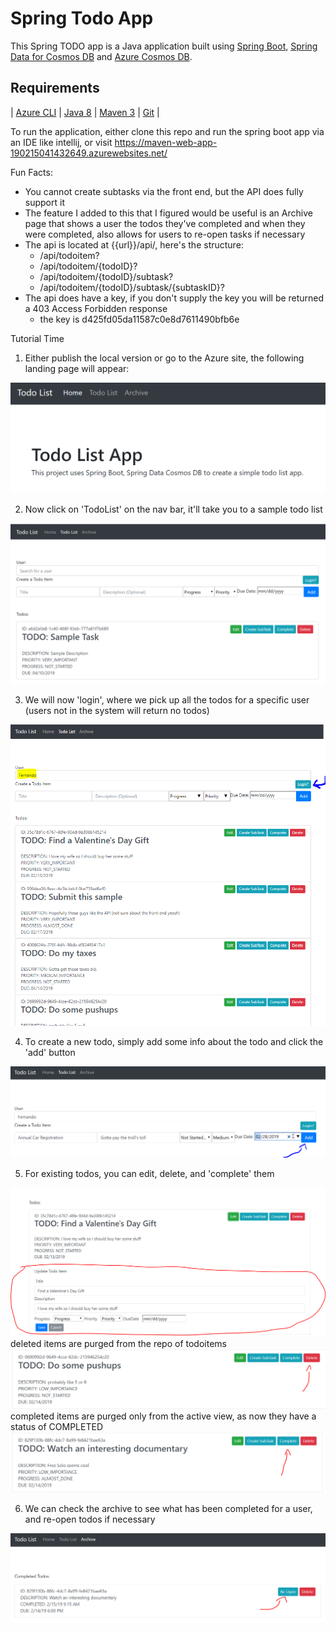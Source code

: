 # Spring Todo App

This Spring TODO app is a Java application
built using [Spring Boot](https://spring.io/projects/spring-boot), 
[Spring Data for 
Cosmos DB](https://docs.microsoft.com/en-us/java/azure/spring-framework/configure-spring-boot-starter-java-app-with-cosmos-db?view=azure-java-stable) and 
[Azure Cosmos DB](https://docs.microsoft.com/en-us/azure/cosmos-db/sql-api-introduction). 

## Requirements

| [Azure CLI](http://docs.microsoft.com/cli/azure/overview) | [Java 8](https://www.azul.com/downloads/azure-only/zulu) | [Maven 3](http://maven.apache.org/) | [Git](https://github.com/) |


To run the application, either clone this repo and run the spring boot app via an IDE like intellij, or visit https://maven-web-app-190215041432649.azurewebsites.net/

Fun Facts:
  * You cannot create subtasks via the front end, but the API does fully support it
  * The feature I added to this that I figured would be useful is an Archive page that shows a user the todos they've completed and when they were completed, also allows for users to re-open tasks if necessary 
  * The api is located at {{url}}/api/, here's the structure:
    * /api/todoitem?
    * /api/todoitem/{todoID}?
    * /api/todoitem/{todoID}/subtask?
    * /api/todoitem/{todoID}/subtask/{subtaskID}?
  * The api does have a key, if you don't supply the key you will be returned a 403 Access Forbidden response
    * the key is d425fd05da11587c0e8d7611490bfb6e
    

Tutorial Time

1) Either publish the local version or go to the Azure site, the following landing page will appear:

![landing](https://github.com/fernando-napier/todo/blob/master/How%20to%20use%20the%20site/landing%20page.PNG)

2) Now click on 'TodoList' on the nav bar, it'll take you to a sample todo list 

![sample](https://github.com/fernando-napier/todo/blob/master/How%20to%20use%20the%20site/todo%20list.PNG)


3) We will now 'login', where we pick up all the todos for a specific user (users not in the system will return no todos)

![login](https://github.com/fernando-napier/todo/blob/master/How%20to%20use%20the%20site/login%20session.PNG)


4) To create a new todo, simply add some info about the todo and click the 'add' button

![create](https://github.com/fernando-napier/todo/blob/master/How%20to%20use%20the%20site/create%20todo.PNG)


5) For existing todos, you can edit, delete, and 'complete' them

![edit](https://github.com/fernando-napier/todo/blob/master/How%20to%20use%20the%20site/update%20todo.PNG)
deleted items are purged from the repo of todoitems
![delete](https://github.com/fernando-napier/todo/blob/master/How%20to%20use%20the%20site/delete%20todo.PNG)
completed items are purged only from the active view, as now they have a status of COMPLETED
![complete](https://github.com/fernando-napier/todo/blob/master/How%20to%20use%20the%20site/complete%20todo.PNG)


6) We can check the archive to see what has been completed for a user, and re-open todos if necessary


![completed](https://github.com/fernando-napier/todo/blob/master/How%20to%20use%20the%20site/complete%20todo%20undo.PNG)

